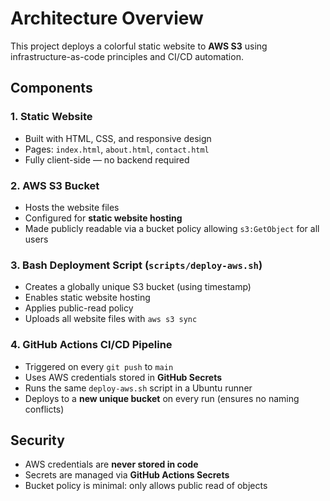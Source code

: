 # Architecture Overview

This project deploys a colorful static website to **AWS S3** using infrastructure-as-code principles and CI/CD automation.

## Components

### 1. **Static Website**
- Built with HTML, CSS, and responsive design
- Pages: `index.html`, `about.html`, `contact.html`
- Fully client-side — no backend required

### 2. **AWS S3 Bucket**
- Hosts the website files
- Configured for **static website hosting**
- Made publicly readable via a bucket policy allowing `s3:GetObject` for all users

### 3. **Bash Deployment Script (`scripts/deploy-aws.sh`)**
- Creates a globally unique S3 bucket (using timestamp)
- Enables static website hosting
- Applies public-read policy
- Uploads all website files with `aws s3 sync`

### 4. **GitHub Actions CI/CD Pipeline**
- Triggered on every `git push` to `main`
- Uses AWS credentials stored in **GitHub Secrets**
- Runs the same `deploy-aws.sh` script in a Ubuntu runner
- Deploys to a **new unique bucket** on every run (ensures no naming conflicts)

## Security
- AWS credentials are **never stored in code**
- Secrets are managed via **GitHub Actions Secrets**
- Bucket policy is minimal: only allows public read of objects
